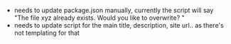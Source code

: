 - needs to update package.json manually, currently the script will say "The file xyz already exists. Would you like to overwrite? "
- needs to update script for the main title, description, site url.. as there's not templating for that

